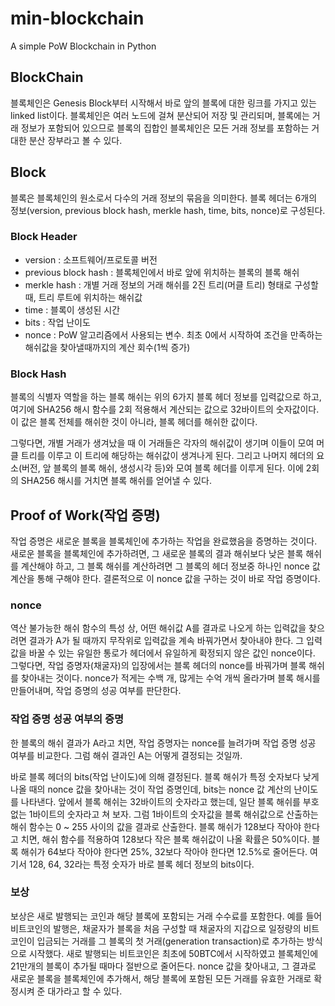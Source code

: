 # min-blockchain
A simple PoW Blockchain in Python

## BlockChain
블록체인은 Genesis Block부터 시작해서 바로 앞의 블록에 대한 링크를 가지고 있는 linked list이다. 블록체인은 여러 노드에 걸쳐 분산되어 저장 및 관리되며, 블록에는 거래 정보가 포함되어 있으므로 블록의 집합인 블록체인은 모든 거래 정보를 포함하는 거대한 분산 장부라고 볼 수 있다.

## Block
블록은 블록체인의 원소로서 다수의 거래 정보의 묶음을 의미한다. 블록 헤더는 6개의 정보(version, previous block hash, merkle hash, time, bits, nonce)로 구성된다.
### Block Header
- version : 소프트웨어/프로토콜 버전
- previous block hash : 블록체인에서 바로 앞에 위치하는 블록의 블록 해쉬
- merkle hash : 개별 거래 정보의 거래 해쉬를 2진 트리(머클 트리) 형태로 구성할 때, 트리 루트에 위치하는 해쉬값
- time : 블록이 생성된 시간
- bits : 작업 난이도
- nonce : PoW 알고리즘에서 사용되는 변수. 최초 0에서 시작하여 조건을 만족하는 해쉬값을 찾아낼때까지의 계산 회수(1씩 증가)
### Block Hash
블록의 식별자 역할을 하는 블록 해쉬는 위의 6가지 블록 헤더 정보를 입력값으로 하고, 여기에 SHA256 해시 함수를 2회 적용해서 계산되는 값으로 32바이트의 숫자값이다. 이 값은 블록 전체를 해쉬한 것이 아니라, 블록 헤더를 해쉬한 값이다.

그렇다면, 개별 거래가 생겨났을 때 이 거래들은 각자의 해쉬값이 생기며 이들이 모여 머클 트리를 이루고 이 트리에 해당하는 해쉬값이 생겨나게 된다. 그리고 나머지 헤더의 요소(버전, 앞 블록의 블록 해쉬, 생성시각 등)와 모여 블록 헤더를 이루게 된다. 이에 2회의 SHA256 해시를 거치면 블록 해쉬를 얻어낼 수 있다.

## Proof of Work(작업 증명)
작업 증명은 새로운 블록을 블록체인에 추가하는 작업을 완료했음을 증명하는 것이다. 새로운 블록을 블록체인에 추가하려면, 그 새로운 블록의 결과 해쉬보다 낮은 블록 해쉬를 계산해야 하고, 그 블록 해쉬를 계산하려면 그 블록의 헤더 정보중 하나인 nonce 값 계산을 통해 구해야 한다. 결론적으로 이 nonce 값을 구하는 것이 바로 작업 증명이다.
### nonce
역산 불가능한 해쉬 함수의 특성 상, 어떤 해쉬값 A를 결과로 나오게 하는 입력값을 찾으려면 결과가 A가 될 때까지 무작위로 입력값을 계속 바꿔가면서 찾아내야 한다. 그 입력 값을 바꿀 수 있는 유일한 통로가 헤더에서 유일하게 확정되지 않은 값인 nonce이다. 그렇다면, 작업 증명자(채굴자)의 입장에서는 블록 헤더의 nonce를 바꿔가며 블록 해쉬를 찾아내는 것이다. nonce가 적게는 수백 개, 많게는 수억 개씩 올라가며 블록 해시를 만들어내며, 작업 증명의 성공 여부를 판단한다.
### 작업 증명 성공 여부의 증명
한 블록의 해쉬 결과가 A라고 치면, 작업 증명자는 nonce를 늘려가며 작업 증명 성공 여부를 비교한다. 그럼 해쉬 결과인 A는 어떻게 결정되는 것일까.

바로 블록 헤더의 bits(작업 난이도)에 의해 결정된다. 블록 해쉬가 특정 숫자보다 낮게 나올 때의 nonce 값을 찾아내는 것이 작업 증명인데, bits는 nonce 값 계산의 난이도를 나타낸다. 앞에서 블록 해쉬는 32바이트의 숫자라고 했는데, 일단 블록 해쉬를 부호 없는 1바이트의 숫자라고 쳐 보자. 그럼 1바이트의 숫자값을 블록 해쉬값으로 산출하는 해쉬 함수는 0 ~ 255 사이의 값을 결과로 산출한다. 블록 해쉬가 128보다 작아야 한다고 치면, 해쉬 함수를 적용하여 128보다 작은 블록 해쉬값이 나올 확률은 50%이다. 블록 해쉬가 64보다 작아야 한다면 25%, 32보다 작아야 한다면 12.5%로 줄어든다. 여기서 128, 64, 32라는 특정 숫자가 바로 블록 헤더 정보의 bits이다.
### 보상
보상은 새로 발행되는 코인과 해당 블록에 포함되는 거래 수수료를 포함한다. 예를 들어 비트코인의 발행은, 채굴자가 블록을 처음 구성할 때 채굴자의 지갑으로 일정량의 비트코인이 입금되는 거래를 그 블록의 첫 거래(generation transaction)로 추가하는 방식으로 시작했다. 새로 발행되는 비트코인은 최초에 50BTC에서 시작하였고 블록체인에 21만개의 블록이 추가될 때마다 절반으로 줄어든다. nonce 값을 찾아내고, 그 결과로 새로운 블록을 블록체인에 추가해서, 해당 블록에 포함된 모든 거래를 유효한 거래로 확정시켜 준 대가라고 할 수 있다. 
